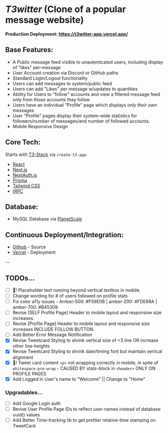 # _T3witter_ (Clone of a popular message website)

**Production Deployment: https://t3witter-app.vercel.app/**

## Base Features:

- A Public message feed visible to unautenticated users, including display of "likes" per-message
- User Account creation via Discord or GitHub paths
- Standard Login/Logout functionality
- Users can add messages to system/public feed
- Users can add "Likes" per message w/updates to quantities
- Ability for Users to "follow" accounts and view a filtered message feed _only_ from those accounts they follow
- Users have an individual "Profile" page which displays _only their own_ messages
- User "Profile" pages display their system-wide statistics for followers/number of messages/and number of followed accounts.
- Mobile Responsive Design

## Core Tech:

Starts with [T3-Stack](https://create.t3.gg/) via _`create-t3-app`_:

- [React](https://react.dev/)
- [Next.js](https://nextjs.org)
- [NextAuth.js](https://next-auth.js.org)
- [Prisma](https://prisma.io)
- [Tailwind CSS](https://tailwindcss.com)
- [tRPC](https://trpc.io)

## Database:

- MySQL Database via [PlanetScale](https://planetscale.org)

## Continuous Deployment/Integration:

- [Github](https://github.com/r-i-c-h/t3witter-app) - Source
- [Vercel](https://vercel.com) - Deployment

--

## TODOs...

- [ ] 🐛! Placeholder text running beyond vertical textbox in mobile.
- [ ] Change wording for # of users followed on profile stats
- [ ] Fix color a11y issues - Amber-500: #F59E0B | amber-200: #FDE68A | amber-700: #B45309
- [ ] Revise [SELF Profile Page] Header to mobile layout and responsive size increases.
- [ ] Revise [Profile Page] Header to mobile layout and responsive size increases INCLUDE FOLLOW BUTTON.
- [ ] Add Better Error Message Notification
- [x] Revise Tweetcard Styling to shrink vertical size of <3 line OR increase other line-heights
- [x] Revise Tweetcard Styling to shrink date/timing font but maintain vertical alignment
- [x] 🐛! Tweet card content `<p>` not wrapping correctly in mobile, in spite of `whitespace-pre-wrap` - CAUSED BY stats-block in `<header>` ONLY ON PROFILE PAGES
- [x] Add Logged in User's name to "Welcome" || Change to "Home"

### Upgradables...

- [ ] Add Google Login auth
- [ ] Revise User Profile Page IDs to reflect user-names instead of database uuid() values
- [ ] Add Better Time-tracking lib to get prettier relative-time stamping on TweetCard
